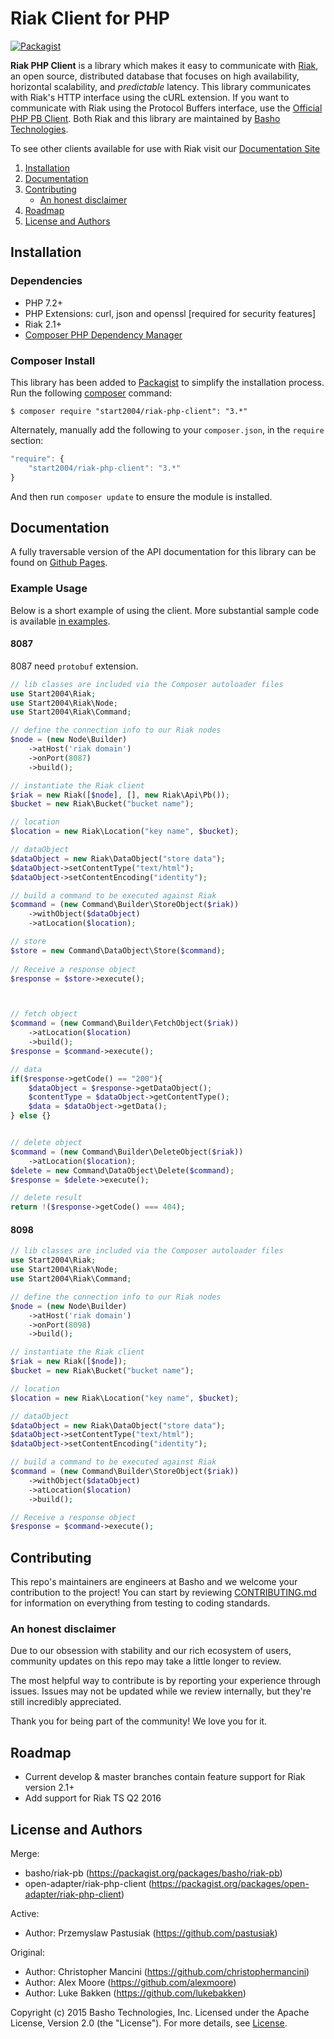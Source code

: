 # Riak Client for PHP

[![Packagist](https://img.shields.io/packagist/v/open-adapter/riak-php-client.svg?maxAge=2592000)](https://packagist.org/packages/start2004/riak-php-client)

**Riak PHP Client** is a library which makes it easy to communicate with [Riak](http://basho.com/riak/), an open source, distributed database that focuses on high availability, horizontal scalability, and *predictable*
latency. This library communicates with Riak's HTTP interface using the cURL extension. If you want to communicate with Riak using the Protocol Buffers interface, use the [Official PHP PB Client](https://github.com/basho/riak-phppb-client). Both Riak and this library are maintained by [Basho Technologies](http://www.basho.com/). 

To see other clients available for use with Riak visit our [Documentation Site](http://docs.basho.com/riak/latest/dev/using/libraries)


1. [Installation](#installation)
1. [Documentation](#documentation)
1. [Contributing](#contributing)
	* [An honest disclaimer](#an-honest-disclaimer)
1. [Roadmap](#roadmap)
1. [License and Authors](#license-and-authors)


## Installation

### Dependencies
- PHP 7.2+
- PHP Extensions: curl, json and openssl [required for security features]
- Riak 2.1+
- [Composer PHP Dependency Manager](https://getcomposer.org/)

### Composer Install

This library has been added to [Packagist](https://packagist.org/packages/basho/) to simplify the installation process. Run the following [composer](https://getcomposer.org/) command:

```console
$ composer require "start2004/riak-php-client": "3.*"
```

Alternately, manually add the following to your `composer.json`, in the `require` section:

```javascript
"require": {
    "start2004/riak-php-client": "3.*"
}
```

And then run `composer update` to ensure the module is installed.

## Documentation

A fully traversable version of the API documentation for this library can be found on [Github Pages](http://basho.github.io/riak-php-client). 

### Example Usage

Below is a short example of using the client. More substantial sample code is available [in examples](/examples).

#### 8087

8087 need `protobuf` extension.

```php
// lib classes are included via the Composer autoloader files
use Start2004\Riak;
use Start2004\Riak\Node;
use Start2004\Riak\Command;

// define the connection info to our Riak nodes
$node = (new Node\Builder)
    ->atHost('riak domain')
    ->onPort(8087)
    ->build();

// instantiate the Riak client
$riak = new Riak([$node], [], new Riak\Api\Pb());
$bucket = new Riak\Bucket("bucket name");

// location
$location = new Riak\Location("key name", $bucket);

// dataObject
$dataObject = new Riak\DataObject("store data");
$dataObject->setContentType("text/html");
$dataObject->setContentEncoding("identity");

// build a command to be executed against Riak
$command = (new Command\Builder\StoreObject($riak))
    ->withObject($dataObject)
    ->atLocation($location);

// store
$store = new Command\DataObject\Store($command);
    
// Receive a response object
$response = $store->execute();



// fetch object
$command = (new Command\Builder\FetchObject($riak))
    ->atLocation($location)
    ->build();
$response = $command->execute();

// data
if($response->getCode() == "200"){
    $dataObject = $response->getDataObject();
    $contentType = $dataObject->getContentType();
    $data = $dataObject->getData();
} else {}


// delete object
$command = (new Command\Builder\DeleteObject($riak))
    ->atLocation($location);
$delete = new Command\DataObject\Delete($command);
$response = $delete->execute();

// delete result
return !($response->getCode() === 404);
```

#### 8098

```php
// lib classes are included via the Composer autoloader files
use Start2004\Riak;
use Start2004\Riak\Node;
use Start2004\Riak\Command;

// define the connection info to our Riak nodes
$node = (new Node\Builder)
    ->atHost('riak domain')
    ->onPort(8098)
    ->build();

// instantiate the Riak client
$riak = new Riak([$node]);
$bucket = new Riak\Bucket("bucket name");

// location
$location = new Riak\Location("key name", $bucket);

// dataObject
$dataObject = new Riak\DataObject("store data");
$dataObject->setContentType("text/html");
$dataObject->setContentEncoding("identity");

// build a command to be executed against Riak
$command = (new Command\Builder\StoreObject($riak))
    ->withObject($dataObject)
    ->atLocation($location)
    ->build();

// Receive a response object
$response = $command->execute();
```

## Contributing

This repo's maintainers are engineers at Basho and we welcome your contribution to the project! You can start by reviewing [CONTRIBUTING.md](CONTRIBUTING.md) for information on everything from testing to coding standards.

### An honest disclaimer

Due to our obsession with stability and our rich ecosystem of users, community updates on this repo may take a little longer to review. 

The most helpful way to contribute is by reporting your experience through issues. Issues may not be updated while we review internally, but they're still incredibly appreciated.

Thank you for being part of the community! We love you for it. 

## Roadmap

* Current develop & master branches contain feature support for Riak version 2.1+
* Add support for Riak TS Q2 2016

## License and Authors
Merge:
* basho/riak-pb (https://packagist.org/packages/basho/riak-pb)
* open-adapter/riak-php-client (https://packagist.org/packages/open-adapter/riak-php-client)

Active:
* Author: Przemyslaw Pastusiak (https://github.com/pastusiak)

Original:
* Author: Christopher Mancini (https://github.com/christophermancini)
* Author: Alex Moore (https://github.com/alexmoore)
* Author: Luke Bakken (https://github.com/lukebakken)

Copyright (c) 2015 Basho Technologies, Inc. Licensed under the Apache License, Version 2.0 (the "License"). For more details, see [License](License).
